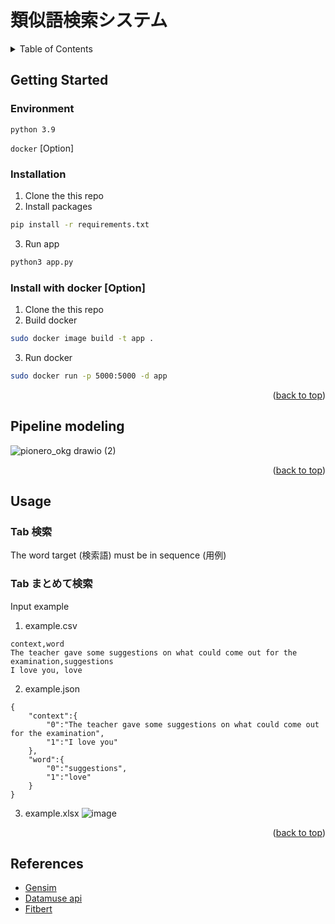 # 類似語検索システム
<div id="top"></div>

<!-- TABLE OF CONTENTS -->
<details>
  <summary>Table of Contents</summary>
  <ol>
    <li>
      <a href="#getting-started">Getting Started</a>
      <ul>
        <li><a href="#environment">Environment</a></li>
        <li><a href="#installation">Installation</a></li>
        <li><a href="#install-with-docker-option">Install with docker [Option] </a></li>
      </ul>
    </li>
    <li><a href="#pipeline-modeling">Pipeline modeling</a></li>
    <li><a href="#usage">Usage</a></li>
     <ul>
        <li><a href="#tab-検索">Tab 検索</a></li>
        <li><a href="#tab-まとめて検索">Tab まとめて検索</a></li>
      </ul>
    <li><a href="#references">References</a></li>
  </ol>
</details>


<!-- GETTING STARTED -->
## Getting Started

### Environment

`python 3.9`

`docker` [Option]

### Installation

1. Clone the this repo
2. Install packages
```sh
pip install -r requirements.txt
   ```
3. Run app 
```sh
python3 app.py
   ```

### Install with docker [Option] 

1. Clone the this repo
2. Build docker 
```sh
sudo docker image build -t app .
   ```
3. Run docker 
```sh
sudo docker run -p 5000:5000 -d app
   ```


<p align="right">(<a href="#top">back to top</a>)</p>


## Pipeline modeling 

![pionero_okg drawio (2)](https://user-images.githubusercontent.com/48614539/179154866-867ecfba-7b1a-4c78-85bf-301c9f0e7337.png)


<p align="right">(<a href="#top">back to top</a>)</p>


<!-- USAGE EXAMPLES -->
## Usage
### Tab 検索
The word target (検索語) must be in sequence (用例)

### Tab まとめて検索

Input example

1. example.csv
```
context,word
The teacher gave some suggestions on what could come out for the examination,suggestions
I love you, love
```

2. example.json
```
{
    "context":{
        "0":"The teacher gave some suggestions on what could come out for the examination",
        "1":"I love you"
    },
    "word":{
        "0":"suggestions",
        "1":"love"
    }
}
```

3. example.xlsx
![image](https://user-images.githubusercontent.com/48614539/179150089-9e3d8599-3285-4972-85e9-1b4a5b1e706d.png)

<p align="right">(<a href="#top">back to top</a>)</p>

## References

* [Gensim](https://radimrehurek.com/gensim/)
* [Datamuse api](https://www.datamuse.com/api/)
* [Fitbert](https://github.com/writerai/fitbert)


